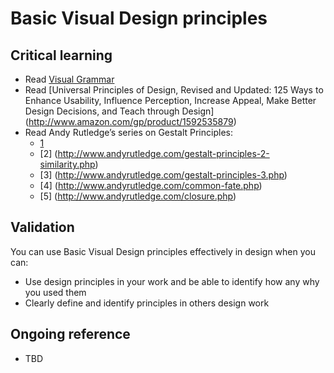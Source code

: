 Basic Visual Design principles
=====

Critical learning
-----------------

* Read [Visual Grammar](http://www.amazon.com/Visual-Grammar-Design-Briefs-Christian/dp/1568985819)
* Read [Universal Principles of Design, Revised and Updated: 125 Ways to Enhance Usability, Influence Perception, Increase Appeal, Make Better Design Decisions, and Teach through Design] (http://www.amazon.com/gp/product/1592535879)
* Read Andy Rutledge&rsquo;s series on Gestalt Principles:
  * [1](http://www.andyrutledge.com/gestalt-principles-1-figure-ground-relationship.php)
  * [2] (http://www.andyrutledge.com/gestalt-principles-2-similarity.php)
  * [3] (http://www.andyrutledge.com/gestalt-principles-3.php)
  * [4] (http://www.andyrutledge.com/common-fate.php)
  * [5] (http://www.andyrutledge.com/closure.php)

Validation
----------

You can use Basic Visual Design principles effectively in design when you can:

* Use design principles in your work and be able to identify how any why you used them
* Clearly define and identify principles in others design work

Ongoing reference
-----------------

* TBD
